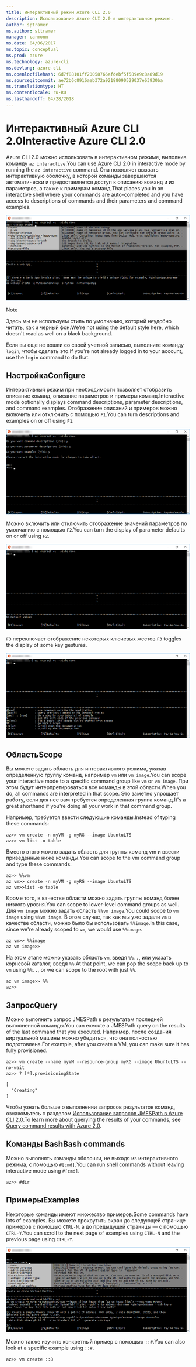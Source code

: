 ```yaml
---
title: Интерактивный режим Azure CLI 2.0
description: Использование Azure CLI 2.0 в интерактивном режиме.
author: sptramer
ms.author: sttramer
manager: carmonm
ms.date: 04/06/2017
ms.topic: conceptual
ms.prod: azure
ms.technology: azure-cli
ms.devlang: azure-cli
ms.openlocfilehash: 6d7f88101ff20058766afdebf5f589e9c8a89d19
ms.sourcegitcommit: ae72b6c8916aeb372a92188090529037e63930ba
ms.translationtype: HT
ms.contentlocale: ru-RU
ms.lasthandoff: 04/28/2018
---
```

# <a name="interactive-azure-cli-20"></a><span data-ttu-id="c4c6b-103">Интерактивный Azure CLI 2.0</span><span class="sxs-lookup"><span data-stu-id="c4c6b-103">Interactive Azure CLI 2.0</span></span>

<span data-ttu-id="c4c6b-104">Azure CLI 2.0 можно использовать в интерактивном режиме, выполнив команду `az interactive`.</span><span class="sxs-lookup"><span data-stu-id="c4c6b-104">You can use Azure CLI 2.0 in interactive mode by running the `az interactive` command.</span></span>
<span data-ttu-id="c4c6b-105">Она позволяет вызвать интерактивную оболочку, в которой команды завершаются автоматически и предоставляется доступ к описанию команд и их параметров, а также к примерам команд.</span><span class="sxs-lookup"><span data-stu-id="c4c6b-105">That places you in an interactive shell where your commands are auto-completed and you have access to descriptions of commands and their parameters and command examples.</span></span>

![Интерактивный режим](./media/interactive-azure-cli/webapp-create.png)

> [!NOTE]
> <span data-ttu-id="c4c6b-107">Здесь мы не используем стиль по умолчанию, который неудобно читать, как и черный фон.</span><span class="sxs-lookup"><span data-stu-id="c4c6b-107">We're not using the default style here, which doesn't read as well on a black background.</span></span>

<span data-ttu-id="c4c6b-108">Если вы еще не вошли со своей учетной записью, выполните команду `login`, чтобы сделать это.</span><span class="sxs-lookup"><span data-stu-id="c4c6b-108">If you're not already logged in to your account, use the `login` command to do that.</span></span>

## <a name="configure"></a><span data-ttu-id="c4c6b-109">Настройка</span><span class="sxs-lookup"><span data-stu-id="c4c6b-109">Configure</span></span>

<span data-ttu-id="c4c6b-110">Интерактивный режим при необходимости позволяет отобразить описание команд, описание параметров и примеры команд.</span><span class="sxs-lookup"><span data-stu-id="c4c6b-110">Interactive mode optionally displays command descriptions, parameter descriptions, and command examples.</span></span>
<span data-ttu-id="c4c6b-111">Отображение описаний и примеров можно включить или отключить с помощью `F1`.</span><span class="sxs-lookup"><span data-stu-id="c4c6b-111">You can turn descriptions and examples on or off using `F1`.</span></span>

![Описания и примеры](./media/interactive-azure-cli/descriptions-and-examples.png)

<span data-ttu-id="c4c6b-113">Можно включить или отключить отображение значений параметров по умолчанию с помощью `F2`.</span><span class="sxs-lookup"><span data-stu-id="c4c6b-113">You can turn the display of parameter defaults on or off using `F2`.</span></span>

![Значения по умолчанию](./media/interactive-azure-cli/defaults.png)

<span data-ttu-id="c4c6b-115">`F3` переключает отображение некоторых ключевых жестов.</span><span class="sxs-lookup"><span data-stu-id="c4c6b-115">`F3` toggles the display of some key gestures.</span></span>

![Жесты](./media/interactive-azure-cli/gestures.png)

## <a name="scope"></a><span data-ttu-id="c4c6b-117">Область</span><span class="sxs-lookup"><span data-stu-id="c4c6b-117">Scope</span></span>

<span data-ttu-id="c4c6b-118">Вы можете задать область для интерактивного режима, указав определенную группу команд, например `vm` или `vm image`.</span><span class="sxs-lookup"><span data-stu-id="c4c6b-118">You can scope your interactive mode to a specific command group like `vm` or `vm image`.</span></span>
<span data-ttu-id="c4c6b-119">При этом будут интерпретироваться все команды в этой области.</span><span class="sxs-lookup"><span data-stu-id="c4c6b-119">When you do, all commands are interpreted in that scope.</span></span>
<span data-ttu-id="c4c6b-120">Это заметно упрощает работу, если для нее вам требуется определенная группа команд.</span><span class="sxs-lookup"><span data-stu-id="c4c6b-120">It's a great shorthand if you're doing all your work in that command group.</span></span>

<span data-ttu-id="c4c6b-121">Например, требуется ввести следующие команды.</span><span class="sxs-lookup"><span data-stu-id="c4c6b-121">Instead of typing these commands:</span></span>

```azurecli
az>> vm create -n myVM -g myRG --image UbuntuLTS
az>> vm list -o table
```

<span data-ttu-id="c4c6b-122">Вместо этого можно задать область для группы команд vm и ввести приведенные ниже команды.</span><span class="sxs-lookup"><span data-stu-id="c4c6b-122">You can scope to the vm command group and type these commands:</span></span>

```azurecli
az>> %%vm
az vm>> create -n myVM -g myRG --image UbuntuLTS
az vm>>list -o table
```

<span data-ttu-id="c4c6b-123">Кроме того, в качестве области можно задать группы команд более низкого уровня.</span><span class="sxs-lookup"><span data-stu-id="c4c6b-123">You can scope to lower-level command groups as well.</span></span>
<span data-ttu-id="c4c6b-124">Для `vm image` можно задать область `%%vm image`.</span><span class="sxs-lookup"><span data-stu-id="c4c6b-124">You could scope to `vm image` using `%%vm image`.</span></span>
<span data-ttu-id="c4c6b-125">В этом случае, так как мы уже задали `vm` в качестве области, можно было бы использовать `%%image`.</span><span class="sxs-lookup"><span data-stu-id="c4c6b-125">In this case, since we're already scoped to `vm`, we would use `%%image`.</span></span>

```azurecli
az vm>> %%image
az vm image>>
```

<span data-ttu-id="c4c6b-126">На этом этапе можно указать область `vm`, введя `%%..`, или указать корневой каталог, введя `%%`.</span><span class="sxs-lookup"><span data-stu-id="c4c6b-126">At that point, we can pop the scope back up to `vm` using `%%..`, or we can scope to the root with just `%%`.</span></span>

```azurecli
az vm image>> %%
az>>
```

## <a name="query"></a><span data-ttu-id="c4c6b-127">Запрос</span><span class="sxs-lookup"><span data-stu-id="c4c6b-127">Query</span></span>

<span data-ttu-id="c4c6b-128">Можно выполнить запрос JMESPath к результатам последней выполненной команды.</span><span class="sxs-lookup"><span data-stu-id="c4c6b-128">You can execute a JMESPath query on the results of the last command that you executed.</span></span>
<span data-ttu-id="c4c6b-129">Например, после создания виртуальной машины можно убедиться, что она полностью подготовлена.</span><span class="sxs-lookup"><span data-stu-id="c4c6b-129">For example, after you create a VM, you can make sure it has fully provisioned.</span></span>

```azurecli
az>> vm create --name myVM --resource-group myRG --image UbuntuLTS --no-wait
az>> ? [*].provisioningState
```

```
[
  "Creating"
]
```

<span data-ttu-id="c4c6b-130">Чтобы узнать больше о выполнении запросов результатов команд, ознакомьтесь с разделом [Использование запросов JMESPath в Azure CLI 2.0](query-azure-cli.md).</span><span class="sxs-lookup"><span data-stu-id="c4c6b-130">To learn more about querying the results of your commands, see [Query command results with Azure 2.0](query-azure-cli.md).</span></span>

## <a name="bash-commands"></a><span data-ttu-id="c4c6b-131">Команды Bash</span><span class="sxs-lookup"><span data-stu-id="c4c6b-131">Bash commands</span></span>

<span data-ttu-id="c4c6b-132">Можно выполнять команды оболочки, не выходя из интерактивного режима, с помощью `#[cmd]`.</span><span class="sxs-lookup"><span data-stu-id="c4c6b-132">You can run shell commands without leaving interactive mode using `#[cmd]`.</span></span>

```azurecli
az>> #dir
```

## <a name="examples"></a><span data-ttu-id="c4c6b-133">Примеры</span><span class="sxs-lookup"><span data-stu-id="c4c6b-133">Examples</span></span>

<span data-ttu-id="c4c6b-134">Некоторые команды имеют множество примеров.</span><span class="sxs-lookup"><span data-stu-id="c4c6b-134">Some commands have lots of examples.</span></span>
<span data-ttu-id="c4c6b-135">Вы можете прокрутить экран до следующей странице примеров с помощью `CTRL-N`, а до предыдущей страницы — с помощью `CTRL-Y`.</span><span class="sxs-lookup"><span data-stu-id="c4c6b-135">You can scroll to the next page of examples using `CTRL-N` and the previous page using `CTRL-Y`.</span></span>

![Примеры](./media/interactive-azure-cli/examples.png)

<span data-ttu-id="c4c6b-137">Можно также изучить конкретный пример с помощью `::#`.</span><span class="sxs-lookup"><span data-stu-id="c4c6b-137">You can also look at a specific example using `::#`.</span></span>

```azurecli
az>> vm create ::8
```
